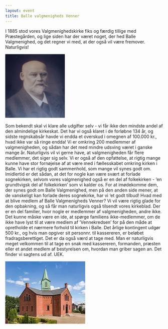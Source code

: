 ```yaml
---
layout: event
title: Balle valgmenigheds Venner
---
```


I 1885 stod vores Valgmenighedskirke fiks og færdig tillige med Præstegården, og lige siden har der været noget, der hed Balle Valgmenighed, og det regner vi med, at der også vil være fremover. Naturligvis!

![Billede af Vilhelm Hansen](/public/images/uploads/screenshot-2022-02-06-at-12.52.52.png "Vilhelm Hansen var Valgmenighedens første præst")

Som bekendt skal vi klare alle udgifter selv - vi får ikke den mindste andel af den almindelige kirkeskat. Det har vi også klaret i de forløbne 134 år, og sidste regnskabsår havde vi endda et overskud i omegnen af 100.000 kr., hvad ikke var så ringe endda! Vi er omkring 200 medlemmer af valgmenigheden, og sådan har det med mindre udsving været i ganske mange år. Naturligvis vil vi gerne have, at valgmenigheden får flere medlemmer, det siger sig selv. Vi er også af den opfattelse, at rigtig mange kunne have stor fornøjelse af at være med i fællesskabet omkring kirken i Balle. Vi har et rigtig godt sammenhold, som mange vil synes godt om. Imidlertid er det sådan, at det for nogle kan være svært at forlade sognekirken, selvom vores valgmenighed også er en del af folkekirken - ‘en grundtvigsk del af folkekirken’ som vi kalder os. For at imødekomme dem, der synes godt om Balle Valgmenighed, men på den anden side mener, at de vanskeligt kan forlade deres sognekirke, har vi ‘et godt tilbud! Hvad med at blive medlem af Balle Valgmenigheds Venner? Vi vil være rigtig glade for den opbakning, og så får man naturligvis også tilsendt vores kirkeblad. Der er en del familier, hvor nogle er medlemmer af valgmenigheden, andre ikke. Det kunne måske være en ide, at spørge familiens ikke-medlemmer, om de ikke have lyst til at være medlem af ’Vennekredsen’ for på den måde at opretholde et nærmere forhold til kirken i Balle. Det årlige kontingent udgør 500 kr., og hvis man opgiver sit personnr. til kassereren, er beløbet fradragsberettiget. Det er da også værd at tage med. Man er naturligvis meget velkommen til at tage en snak med kassereren, formanden, præsten eller et andet medlem af bestyrelsen om, hvordan man griber sagen an. Det finder vi sagtens ud af. UEK.

![Billede af Balle Kirke](/public/images/uploads/download.jpeg "Balle Kirke")
